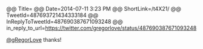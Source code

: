 @@ Title=
@@ Date=2014-07-11 3:23 PM
@@ ShortLink=/t4X21/
@@ TweetId=487693721434333184
@@ InReplyToTweetId=487690387671093248
@@ in_reply_to_url=https://twitter.com/gregorlove/status/487690387671093248

[@gRegorLove](https://twitter.com/gRegorLove) thanks!